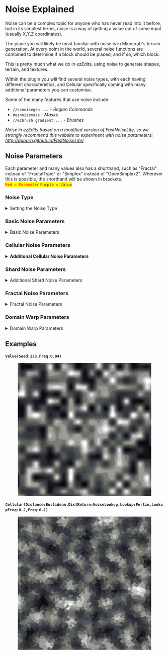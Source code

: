 # Noise Explained

Noise can be a complex topic for anyone who has never read into it before, but in its simplest terms, noise is a way of getting a value out of some input (usually X,Y,Z coordinates).

The place you will likely be most familiar with noise is in Minecraft's terrain generation. At every point in the world, several noise functions are combined to determine if a block should be placed, and if so, which block.

This is pretty much what we do in ezEdits, using noise to generate shapes, terrain, and textures.



Within the plugin you will find several noise types, with each having different characteristics, and Cellular specifically coming with many additional parameters you can customise.

Some of the many features that use noise include:

* `//eznoisegen ...` - *Region Commands*
* `#eznoisemask` - *Masks*
* `//ezbrush gradient ...` - *Brushes*



_Noise in ezEdits based on a modified version of FastNoiseLite, so we strongly recommend this website to experiment with noise parameters:_ [_http://auburn.github.io/FastNoiseLite/_ ](http://auburn.github.io/FastNoiseLite/)

## Noise Parameters

Each parameter and many values also has a shorthand, such as "Fractal" instead of "FractalType" or "Simplex" instead of "OpenSimplex2". Wherever this is possible, the shorthand will be shown in brackets.\
<mark style="color:red;">`Red = Parameter`</mark>    <mark style="color:purple;">`Purple = Value`</mark>

&#x20;

### Noise Type

<details>

<summary>Setting the Noise Type<br><mark style="color:red;"></summary>

Sets the type of noise to be used. This is the start of any noise and will be in the format of `Noise()`, for example `Perlin()`, where all other parameters will go between the brackets.

* <mark style="color:purple;">`Perlin (per)`</mark>
* <mark style="color:purple;">`OpenSimplex2 (simplex)`</mark>
* <mark style="color:purple;">`OpenSimplex2S (smooth)`</mark>
* <mark style="color:purple;">`Value (val)`</mark>
* <mark style="color:purple;">`ValueCubic (cubic)`</mark>
* <mark style="color:purple;">`White`</mark>
* <mark style="color:purple;">`Cellular (vor)`</mark>
* <mark style="color:purple;">`Shard`</mark>

</details>

### Basic Noise Parameters

<details>

<summary>Basic Noise Parameters</summary>

* <mark style="color:red;">`Seed`</mark>\
  Sets the seed value for the noise. -1 or no value will result in a random noise seed.
* <mark style="color:red;">`Frequency (Freq)`</mark>\
  Sets the frequency for the noise. A higher frequency will lead to steeper noise, a lower value will lead to smoother noise.
* <mark style="color:red;">`Inverted (Invert)`</mark>\
  Whether to invert the noise value or not. Default is false.
  * <mark style="color:purple;">`True`</mark>
  * <mark style="color:purple;">`False`</mark>
* <mark style="color:red;">`ValueMapping (Map)`</mark>\
  Whether to ignore or override the value mapping. By default noise is sampled to map between 0 and 1.
  * <mark style="color:purple;">`Default (Def)`</mark>
  * <mark style="color:purple;">`None (No)`</mark>
  * <mark style="color:purple;">`Override (OR)`</mark>\
    **If Overridden:**
    * <mark style="color:red;">`LowerBound (Min)`</mark>
    * <mark style="color:red;">`UpperBound (Max)`</mark>
* <mark style="color:red;">`YScaling (Y)`</mark>\
  When using 3D noises this can be used to stretch or squish the Y axis.

</details>

### Cellular Noise Parameters

<details>

<summary><strong>Additional Cellular Noise Parameters</strong></summary>

* <mark style="color:red;">`CellularJitterModifier (Jitter)`</mark>\
  Usually `0..1.0`\
  Controls the random jitter or distribution of cellular noise nodes, with 0 being a perfect grid, and 1 being maximally "random", without overlap. Values above 1 will start to overlap their neighbours.
* <mark style="color:red;">`CellularDistanceFunction (Distance)`</mark>\
  Controls the mathematical method used to determine the distance value for each point to its node.
  * <mark style="color:purple;">`Euclidean`</mark>
  * <mark style="color:purple;">`EuclideanSq (sq)`</mark>
  * <mark style="color:purple;">`Manhattan (man)`</mark>
  * <mark style="color:purple;">`Hybrid`</mark>
  * <mark style="color:purple;">`Minkovski1 (m1)`</mark>
  * <mark style="color:purple;">`Minkowvki4 (m4)`</mark>
  * <mark style="color:purple;">`Minkowski99 (m99)`</mark>
  * <mark style="color:purple;">`Rounded (round)`</mark>
* <mark style="color:red;">`CellularReturnType (DistReturn)`</mark>\
  Controls how the distance value is modified prior to being returned.\
  All Distance2\* values refer to the 2nd closest node instead of the closest.
  * <mark style="color:purple;">`CellValue (cell)`</mark>
  * <mark style="color:purple;">`Distance (1)`</mark>
  * <mark style="color:purple;">`DistanceSquared (sq)`</mark>
  * <mark style="color:purple;">`DistanceInverse (inv)`</mark>
  * <mark style="color:purple;">`DistanceLog (log)`</mark>
  * <mark style="color:purple;">`DistanceExp (exp)`</mark>
  * <mark style="color:purple;">`Distance2 (2)`</mark>
  * <mark style="color:purple;">`Distance2Add (2add)`</mark>
  * <mark style="color:purple;">`Distance2Add (2sub)`</mark>
  * <mark style="color:purple;">`Distance2Add (2mul)`</mark>
  * <mark style="color:purple;">`Distance2Add (2div)`</mark>
  * <mark style="color:purple;">`Distance2Sq (2sq)`</mark>
  * <mark style="color:purple;">`Distance2Inv (2inv)`</mark>
  * <mark style="color:purple;">`Distance2Log (2log)`</mark>
  * <mark style="color:purple;">`Distance2Exp (2exp)`</mark>
  * <mark style="color:purple;">`Edge`</mark>
  * <mark style="color:purple;">`Rounded (round)`</mark>
  * <mark style="color:purple;">`NoiseLookup (noise)`</mark>\
    **Additional Noise Lookup Parameters:**
    * <mark style="color:red;">`CellularNoiseLookup (Lookup)`</mark>\
      When using the NoiseLookup return type, this controls the underlying noise to overlay the cellular noise upon.
      * <mark style="color:purple;">`Perlin (per)`</mark>
      * <mark style="color:purple;">`OpenSimplex2 (simplex)`</mark>
      * <mark style="color:purple;">`OpenSimplex2S (smooth)`</mark>
      * <mark style="color:purple;">`Value (val)`</mark>
      * <mark style="color:purple;">`ValueCubic (cubic)`</mark>
      * <mark style="color:purple;">`White`</mark>
      * <mark style="color:purple;">`Cellular (vor)`</mark>
    * <mark style="color:red;">`CellularNoiseLookupFrequency (DistReturn)`</mark>\
      Controls the frequency of the underlying noise.

</details>

### Shard Noise Parameters

<details>

<summary>Additional Shard Noise Parameters</summary>

* <mark style="color:red;">`Sharpness (Sharp)`</mark>\
  Usually `0..1.0`\
  Controls the pattern sharpness for Shard noise. Higher values have more defined edges within the pattern, whereas low values will appear more blurry.

</details>

### Fractal Noise Parameters

<details>

<summary>Fractal Noise Parameters</summary>

* <mark style="color:red;">`FractalType (Fractal)`</mark>\
  Sets the type of fractal noise to be used.
  * <mark style="color:purple;">`None (No)`</mark>
  * <mark style="color:purple;">`FBm`</mark>
  * <mark style="color:purple;">`Ridged`</mark>
  * <mark style="color:purple;">`PingPong (PP)`</mark>\
    **Additional PingPong Fractal Parameter:**
    * <mark style="color:red;">`PingPongStrength (PPStr)`</mark>

**If Fractal Type other than `None` selected:**

* <mark style="color:red;">`Octaves (Oct)`</mark>\
  Sets the number of layers of fractal noise to be used.
* <mark style="color:red;">`Lacunarity (Lac)`</mark>\
  Sets the scale of each fractal layer. Values >1 will effectively increase the frequency for each layer, values <1 will effectively reduce the frequency for each layer.
* <mark style="color:red;">`Gain`</mark>\
  Sets the relative strength of each fractal layer. Values <1 will decrease in strength for each layer, values >1 will increase.
* <mark style="color:red;">`WeightedStrength (Weighted)`</mark>\
  Sets the responsiveness of each layer's strength to the noise value.

</details>

### Domain Warp Parameters

<details>

<summary>Domain Warp Parameters</summary>

* <mark style="color:red;">`DomainWarpType (Warp)`</mark>\
  Sets the type of domain warping to be used.
  * <mark style="color:purple;">`None (No)`</mark>
  * <mark style="color:purple;">`BasicGrid (Grid)`</mark>
  * <mark style="color:purple;">`OpenSimplex2 (Simplex)`</mark>
  * <mark style="color:purple;">`OpenSimplex2Reduced (Reduced)`</mark>
  * <mark style="color:purple;">`Flow`</mark>
  * <mark style="color:purple;">`Turbulence (Turb)`</mark>

**If Domain Warp Type other than `None` selected:**

* <mark style="color:red;">`DomainWarpFreq (WarpFreq)`</mark>\
  Sets the frequency for the domain warp.
* <mark style="color:red;">`DomainWarpOct (WarpOct)`</mark>\
  Sets the number of layers for the domain warp.
* <mark style="color:red;">`DomainWarpGain (WarpGain)`</mark>\
  Sets the relative strength of each domain warp layer.
* <mark style="color:red;">`DomainWarpAmp (WarpAmp)`</mark>\
  Sets the overall amplitude (strength) of the domain warp.
* <mark style="color:red;">`DomainWarpFrac (WarpFrac)`</mark>\
  Sets the domain warp specific fractal type to be used.
  * <mark style="color:purple;">`None (No)`</mark>
  * <mark style="color:purple;">`DomainWarpIndependent (ind)`</mark>
  * <mark style="color:purple;">`DomainWarpProgressive (prog)`</mark>
* <mark style="color:red;">`DomainWarpLacunarity (WarpLac)`</mark>\
  Sets the scale of each domain warp layer.

</details>



## Examples

**`Value(Seed:123,Freq:0.04)`**

<figure><img src="../.gitbook/assets/2024-01-10_20.38.35.png" alt=""><figcaption></figcaption></figure>

**`Cellular(Distance:Euclidean,DistReturn:NoiseLookup,Lookup:Perlin,LookupFreq:0.2,Freq:0.1)`**

<figure><img src="../.gitbook/assets/2024-01-10_20.41.26.png" alt=""><figcaption></figcaption></figure>
